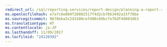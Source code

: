 ```yaml
---
redirect_url: /sql/reporting-services/report-design/planning-a-report-report-builder
ms.openlocfilehash: e7a7c6e004f20082517f4d2cb7863492a33f70be
ms.sourcegitcommit: 9678eba3c2d3100cef408c69bcfe76df49803d63
ms.translationtype: HT
ms.contentlocale: ja-JP
ms.lasthandoff: 11/09/2017
ms.locfileid: "24120392"
---
```


